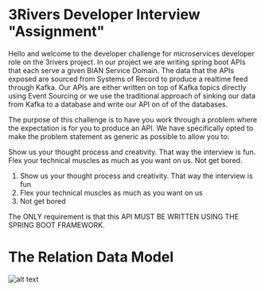 # 3Rivers Developer Interview "Assignment"

Hello and welcome to the developer challenge for microservices developer role on the 3rivers project. In our project we are writing spring boot APIs that each serve a given BIAN Service Domain. The data that the APIs exposed are sourced from Systems of Record to produce a realtime feed through Kafka. Our APIs are either written on top of Kafka topics directly using Event Sourcing or we use the traditional approach of sinking our data from Kafka to a database and write our API on of of the databases.

The purpose of this challenge is to have you work through a problem where the expectation is for you to produce an API. We have specifically opted to make the problem statement as generic as possible to allow you to:

Show us your thought process and creativity. That way the interview is fun.
Flex your technical muscles as much as you want on us.
Not get bored.

1. Show us your thought process and creativity. That way the interview is fun
2. Flex your technical muscles as much as you want on us
3. Not get bored

The ONLY requirement is that this API MUST BE WRITTEN USING THE SPRING BOOT FRAMEWORK.


# The Relation Data Model
![alt text](http://url/to/img.png)


